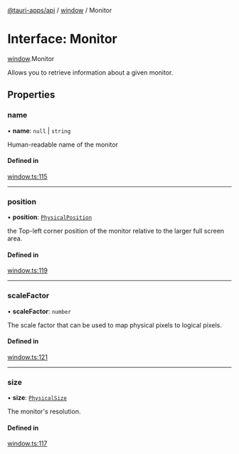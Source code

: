 [@tauri-apps/api](../index.md) / [window](../modules/window.md) / Monitor

# Interface: Monitor

[window](../modules/window.md).Monitor

Allows you to retrieve information about a given monitor.

## Properties

### name

• **name**: ``null`` \| `string`

Human-readable name of the monitor

#### Defined in

[window.ts:115](https://github.com/tauri-apps/tauri/blob/8f5dba0/tooling/api/src/window.ts#L115)

___

### position

• **position**: [`PhysicalPosition`](../classes/window.PhysicalPosition.md)

the Top-left corner position of the monitor relative to the larger full screen area.

#### Defined in

[window.ts:119](https://github.com/tauri-apps/tauri/blob/8f5dba0/tooling/api/src/window.ts#L119)

___

### scaleFactor

• **scaleFactor**: `number`

The scale factor that can be used to map physical pixels to logical pixels.

#### Defined in

[window.ts:121](https://github.com/tauri-apps/tauri/blob/8f5dba0/tooling/api/src/window.ts#L121)

___

### size

• **size**: [`PhysicalSize`](../classes/window.PhysicalSize.md)

The monitor's resolution.

#### Defined in

[window.ts:117](https://github.com/tauri-apps/tauri/blob/8f5dba0/tooling/api/src/window.ts#L117)

